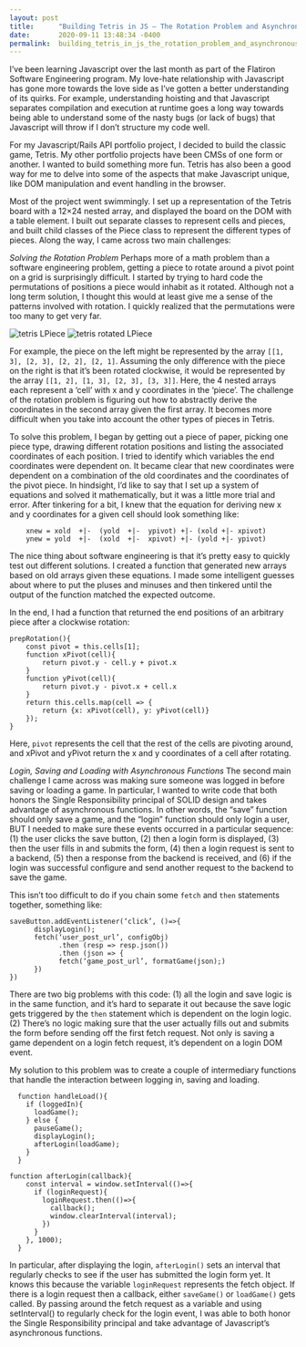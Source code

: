 ```yaml
---
layout: post
title:      "Building Tetris in JS – The Rotation Problem and Asynchronous Functions"
date:       2020-09-11 13:48:34 -0400
permalink:  building_tetris_in_js_the_rotation_problem_and_asynchronous_functions
---
```



I’ve been learning Javascript over the last month as part of the Flatiron Software Engineering program. My love-hate relationship with Javascript has gone more towards the love side as I’ve gotten a better understanding of its quirks. For example, understanding hoisting and that Javascript separates compilation and execution at runtime goes a long way towards being able to understand some of the nasty bugs (or lack of bugs) that Javascript will throw if I don’t structure my code well.

For my Javascript/Rails API portfolio project, I decided to build the classic game, Tetris. My other portfolio projects have been CMSs of one form or another. I wanted to build something more fun. Tetris has also been a good way for me to delve into some of the aspects that make Javascript unique, like DOM manipulation and event handling in the browser. 

Most of the project went swimmingly. I set up a representation of the Tetris board with a 12×24 nested array, and displayed the board on the DOM with a table element. I built out separate classes to represent cells and pieces, and built child classes of the Piece class to represent the different types of pieces. Along the way, I came across two main challenges:


*Solving the Rotation Problem*
Perhaps more of a math problem than a software engineering problem, getting a piece to rotate around a pivot point on a grid is surprisingly difficult. I started by trying to hard code the permutations of positions a piece would inhabit as it rotated. Although not a long term solution, I thought this would at least give me a sense of the patterns involved with rotation. I quickly realized that the permutations were too many to get very far. 

![tetris LPiece](https://drive.google.com/uc?export=view&id=1D0dwGQQgmN9Sy8rYXdrDfESmUunjOGf6)
![tetris rotated LPiece](https://drive.google.com/uc?export=view&id=13-UC1PzwplMTX5ixzbHHLmHJBT-bYBc3)


For example, the piece on the left might be represented by the array `[[1, 3], [2, 3], [2, 2], [2, 1]`. Assuming the only difference with the piece on the right is that it’s been rotated clockwise, it would be represented by the array `[[1, 2], [1, 3], [2, 3], [3, 3]]`. Here, the 4 nested arrays each represent a ‘cell’ with x and y coordinates in the ‘piece’. The challenge of the rotation problem is figuring out how to abstractly derive the coordinates in the second array given the first array. It becomes more difficult when you take into account the other types of pieces in Tetris.


To solve this problem, I began by getting out a piece of paper, picking one piece type, drawing different rotation positions and listing the associated coordinates of each position. I tried to identify which variables the end coordinates were dependent on. It became clear that new coordinates were dependent on a combination of the old coordinates and the coordinates of the pivot piece. In hindsight, I’d like to say that I set up a system of equations and solved it mathematically, but it was a little more trial and error. After tinkering for a bit, I knew that the equation for deriving new x and y coordinates for a given cell should look something like:
```
	xnew = xold  +|-  (yold  +|-  ypivot) +|- (xold +|- xpivot)
	ynew = yold  +|-  (xold  +|-  xpivot) +|- (yold +|- ypivot)
```

The nice thing about software engineering is that it’s pretty easy to quickly test out different solutions. I created a function that generated new arrays based on old arrays given these equations. I made some intelligent guesses about where to put the pluses and minuses and then tinkered until the output of the function matched the expected outcome.

In the end, I had a function that returned the end positions of an arbitrary piece after a clockwise rotation:

```
prepRotation(){
    const pivot = this.cells[1];
    function xPivot(cell){
        return pivot.y - cell.y + pivot.x 
    }
    function yPivot(cell){
        return pivot.y - pivot.x + cell.x
    }
    return this.cells.map(cell => {
        return {x: xPivot(cell), y: yPivot(cell)}
    });
} 
```
 
Here, `pivot` represents the cell that the rest of the cells are pivoting around, and xPivot and yPivot return the x and y coordinates of a cell after rotating.


*Login, Saving and Loading with Asynchronous Functions*
The second main challenge I came across was making sure someone was logged in before saving or loading a game. In particular, I wanted to write code that both honors the Single Responsibility principal of SOLID design and takes advantage of asynchronous functions. In other words, the “save” function should only save a game, and the “login” function should only login a user, BUT I needed to make sure these events occurred in a particular sequence: (1) the user clicks the save button, (2) then a login form is displayed, (3) then the user fills in and submits the form, (4) then a login request is sent to a backend, (5) then a response from the backend is received, and (6) if the login was successful configure and send another request to the backend to save the game. 

This isn’t too difficult to do if you chain some `fetch` and `then` statements together, something like: 

```
saveButton.addEventListener(‘click’, ()=>{
	  displayLogin();
	  fetch(‘user_post_url’, configObj)
		    .then (resp => resp.json())
		    .then (json => {
		    fetch(‘game_post_url’, formatGame(json);)
	  })
})
```

There are two big problems with this code: (1) all the login and save logic is in the same function, and it’s hard to separate it out because the save logic gets triggered by the `then` statement which is dependent on the login logic. (2) There’s no logic making sure that the user actually fills out and submits the form before sending off the first fetch request. Not only is saving a game dependent on a login fetch request, it’s dependent on a login DOM event.

My solution to this problem was to create a couple of intermediary functions that handle the interaction between logging in, saving and loading. 

```
  function handleLoad(){
    if (loggedIn){
      loadGame();
    } else {
      pauseGame();
      displayLogin();
      afterLogin(loadGame);
    }
  }

function afterLogin(callback){
    const interval = window.setInterval(()=>{
      if (loginRequest){
        loginRequest.then(()=>{
          callback();
          window.clearInterval(interval);
        })
      }
    }, 1000);
  }
```

In particular, after displaying the login, `afterLogin()` sets an interval that regularly checks to see if the user has submitted the login form yet. It knows this because the variable `loginRequest` represents the fetch object. If there is a login request then a callback, either `saveGame()` or `loadGame()` gets called.  By passing around the fetch request as a variable and using setInterval() to regularly check for the login event, I was able to both honor the Single Responsibility principal and take advantage of Javascript’s asynchronous functions. 
